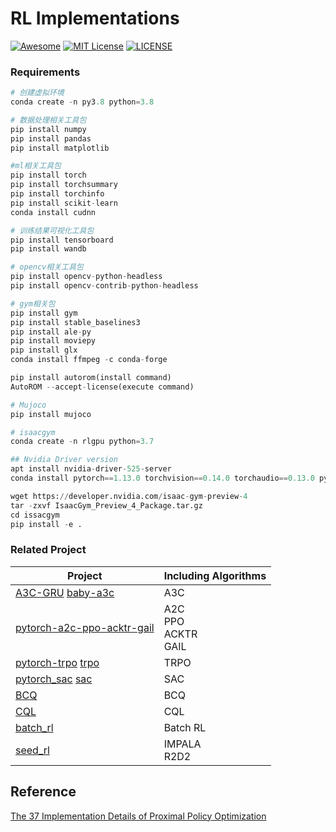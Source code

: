 # RL Implementations

[![Awesome](https://awesome.re/badge.svg)](https://awesome.re) [![MIT License](https://img.shields.io/badge/license-Apache-green.svg)](https://opensource.org/licenses/MIT) [![LICENSE](https://img.shields.io/badge/license-Anti%20996-blue.svg)](https://github.com/996icu/996.ICU/blob/master/LICENSE)



### Requirements

```python
# 创建虚拟环境
conda create -n py3.8 python=3.8

# 数据处理相关工具包
pip install numpy
pip install pandas
pip install matplotlib

#ml相关工具包
pip install torch
pip install torchsummary
pip install torchinfo
pip install scikit-learn
conda install cudnn

# 训练结果可视化工具包
pip install tensorboard
pip install wandb

# opencv相关工具包
pip install opencv-python-headless
pip install opencv-contrib-python-headless

# gym相关包
pip install gym
pip install stable_baselines3
pip install ale-py
pip install moviepy
pip install glx
conda install ffmpeg -c conda-forge

pip install autorom(install command)
AutoROM --accept-license(execute command)

# Mujoco
pip install mujoco

# isaacgym
conda create -n rlgpu python=3.7

## Nvidia Driver version
apt install nvidia-driver-525-server
conda install pytorch==1.13.0 torchvision==0.14.0 torchaudio==0.13.0 pytorch-cuda=11.7 -c pytorch -c nvidia

wget https://developer.nvidia.com/isaac-gym-preview-4
tar -zxvf IsaacGym_Preview_4_Package.tar.gz
cd issacgym
pip install -e .
```



### Related Project

| Project                                                      | Including Algorithms              |
| ------------------------------------------------------------ | --------------------------------- |
| [A3C-GRU](https://github.com/pranz24/A3C-GRU) [baby-a3c](https://github.com/greydanus/baby-a3c) | A3C                               |
| [pytorch-a2c-ppo-acktr-gail](https://github.com/ikostrikov/pytorch-a2c-ppo-acktr-gail) | A2C<br />PPO<br />ACKTR<br />GAIL |
| [pytorch-trpo](https://github.com/ikostrikov/pytorch-trpo) [trpo](https://github.com/pat-coady/trpo) | TRPO                              |
| [pytorch_sac](https://github.com/denisyarats/pytorch_sac) [sac](https://github.com/haarnoja/sac) | SAC                               |
| [BCQ](https://github.com/sfujim/BCQ)                         | BCQ                               |
| [CQL](https://github.com/aviralkumar2907/CQL)                | CQL                               |
| [batch_rl](https://github.com/google-research/batch_rl)      | Batch RL                          |
| [seed_rl](https://github.com/google-research/seed_rl)        | IMPALA<br />R2D2                  |



## Reference

[The 37 Implementation Details of Proximal Policy Optimization](https://iclr-blog-track.github.io/2022/03/25/ppo-implementation-details/)
